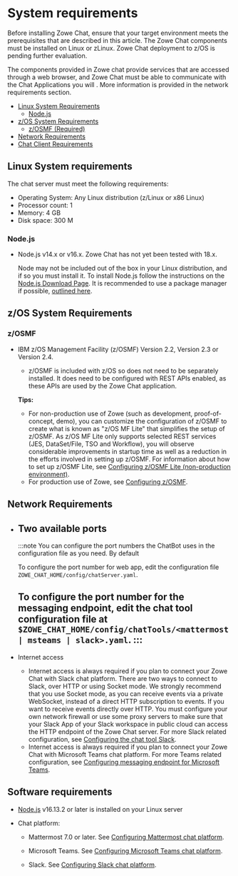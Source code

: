 # System requirements

Before installing Zowe Chat, ensure that your target environment meets the prerequisites that are described in this article. The Zowe Chat components must be installed on Linux or zLinux. Zowe Chat deployment to z/OS is pending further evaluation. 

The components provided in Zowe chat provide services that are accessed through a web browser, and Zowe Chat must be able to communicate with the Chat Applications you will . More information is provided in the network requirements section. 

- [Linux System Requirements](#linux-system-requirements)
  - [Node.js](#nodejs)
- [z/OS System Requirements](#zos-system-requirements)
  - [z/OSMF (Required)](#zosmf)
- [Network Requirements](#network-requirements)
- [Chat Client Requirements](#chat)
## Linux System requirements

The chat server must meet the following requirements: 

- Operating System: Any Linux distribution (z/Linux or x86 Linux)
- Processor count: 1
- Memory: 4 GB
- Disk space: 300 M

### Node.js

- Node.js v14.x or v16.x. Zowe Chat has not yet been tested with 18.x.

  Node may not be included out of the box in your Linux distribution, and if so you must install it.  To install Node.js follow the instructions on the [Node.js Download Page](https://nodejs.org/en/download/). It is recommended to use a package manager if possible, [outlined here](https://nodejs.org/en/download/package-manager/).

## z/OS System Requirements
### z/OSMF

- IBM z/OS Management Facility (z/OSMF) Version 2.2, Version 2.3 or Version 2.4.

  - z/OSMF is included with z/OS so does not need to be separately installed. It does need to be configured with REST APIs enabled, as these APIs are used by the Zowe Chat application. 

  **Tips:**

  - For non-production use of Zowe (such as development, proof-of-concept, demo), you can customize the configuration of z/OSMF to create what is known as "z/OS MF Lite" that simplifies the setup of z/OSMF. As z/OS MF Lite only supports selected REST services (JES, DataSet/File, TSO and Workflow), you will observe considerable improvements in startup time as well as a reduction in the efforts involved in setting up z/OSMF. For information about how to set up z/OSMF Lite, see [Configuring z/OSMF Lite (non-production environment)](../systemrequirements-zosmf-lite.md).
  - For production use of Zowe, see [Configuring z/OSMF](systemrequirements-zosmf.md).

## Network Requirements
- Two available ports
    ---
   :::note
   You can configure the port numbers the ChatBot uses in the configuration file as you need. By default
   
   To configure the port number for web app, edit the configuration file `ZOWE_CHAT_HOME/config/chatServer.yaml`. 
   
   To configure the port number for the messaging endpoint, edit the chat tool configuration file at `$ZOWE_CHAT_HOME/config/chatTools/<mattermost | msteams | slack>.yaml`.
   :::
   ---
-   Internet access 
    -   Internet access is always required if you plan to connect your Zowe Chat with Slack chat platform. There are two ways to connect to Slack, over HTTP or using Socket mode. We strongly recommend that you use Socket mode, as you can receive events via a private WebSocket, instead of a direct HTTP subscription to events. If you want to receive events directly over HTTP. You must configure your own network firewall or use some proxy servers to make sure that your Slack App of your Slack workspace in public cloud can access the HTTP endpoint of the Zowe Chat server. For more Slack related configuration, see [Configuring the chat tool Slack](chat_prerequisite_slack.md).
    -   Internet access is always required if you plan to connect your Zowe Chat with Microsoft Teams chat platform. For more Teams related configuration, see [Configuring messaging endpoint for Microsoft Teams](chat_prerequisite_teams_configure_endpoint.md).

## Software requirements


- [Node.js]((https://nodejs.org/en/)) v16.13.2 or later is installed on your Linux server

- Chat platform: 

   - Mattermost 7.0 or later. See [Configuring Mattermost chat platform](chat_prerequisite_mattermost.md).
    
   - Microsoft Teams. See [Configuring Microsoft Teams chat platform](chat_prerequisite_teams.md).
  
   - Slack. See [Configuring Slack chat platform](chat_prerequisite_slack.md).
       
